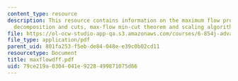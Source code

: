 ```yaml
---
content_type: resource
description: This resource contains information on the maximum flow problem, flow
  decomposition and cuts, max-flow min-cut theorem and scaling algorithm.
file: https://ol-ocw-studio-app-qa.s3.amazonaws.com/courses/6-854j-advanced-algorithms-fall-2005/79ce219a0304041e9228499871075d66_maxflowdff.pdf
file_type: application/pdf
parent_uid: 801fa253-f5eb-de84-048e-e39c0b02cd11
resourcetype: Document
title: maxflowdff.pdf
uid: 79ce219a-0304-041e-9228-499871075d66
---
```

